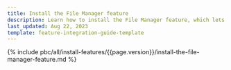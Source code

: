 ```yaml
---
title: Install the File Manager feature
description: Learn how to install the File Manager feature, which lets you upload and manage your assets effectively.
last_updated: Aug 22, 2023
template: feature-integration-guide-template
---
```


{% include pbc/all/install-features/{{page.version}}/install-the-file-manager-feature.md %} <!-- To edit, see /_includes/pbc/all/install-features/202311.0/install-the-file-manager-feature.md -->
